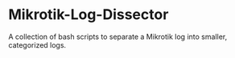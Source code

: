 # Mikrotik-Log-Dissector
A collection of bash scripts to separate a Mikrotik log into smaller, categorized logs.
